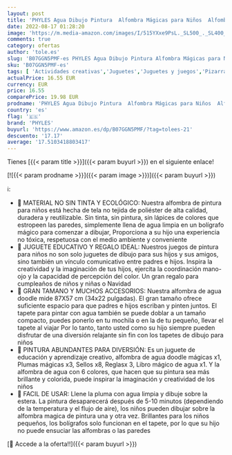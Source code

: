 ```yaml
---
layout: post
title: 'PHYLES Agua Dibujo Pintura  Alfombra Mágicas para Niños  Alfombra de Agua con Bolígrafos Mágicos  Agua Juguete Educativo Regalo Ideal de Cumpleaños Juego para Niños Niñas de 2+ Años'
date: 2022-08-17 01:28:20
image: 'https://m.media-amazon.com/images/I/515YXxe9PsL._SL500_._SL400_.jpg'
comments: true
category: ofertas
author: 'tole.es'
slug: 'B07GGN5PMF-es PHYLES Agua Dibujo Pintura Alfombra Mágicas para Niños...'
sku: 'B07GGN5PMF-es'
tags: [ 'Actividades creativas','Juguetes','Juguetes y juegos','Pizarras mágicas para niños','Pizarras para niños','bolígrafos','phyles','🇪🇸', ]
actualPrice: 16.55 EUR
currency: EUR
price: 16.55
comparePrice: 19.98 EUR
prodname: 'PHYLES Agua Dibujo Pintura  Alfombra Mágicas para Niños  Alfombra de Agua con Bolígrafos Mágicos  Agua Juguete Educativo Regalo Ideal de Cumpleaños Juego para Niños Niñas de 2+ Años'
country: 'es'
flag: '🇪🇸'
brand: 'PHYLES'
buyurl: 'https://www.amazon.es/dp/B07GGN5PMF/?tag=tolees-21'
descuento: '17.17'
average: '17.5103418803417'
---
```


Tienes [{{< param title >}}]({{< param buyurl >}}) en el siguiente enlace!

[![{{< param prodname >}}]({{< param image >}})]({{< param buyurl >}})

ℹ️:

- 🍋 MATERIAL NO SIN TINTA Y ECOLÓGICO: Nuestra alfombra de pintura para niños está hecha de tela no tejida de poliéster de alta calidad, duradera y reutilizable. Sin tinta, sin pintura, sin lápices de colores que estropeen las paredes, simplemente llena de agua limpia en un bolígrafo mágico para comenzar a dibujar, Proporciona a su hijo una experiencia no tóxica, respetuosa con el medio ambiente y conveniente
- 🍋 JUGUETE EDUCATIVO Y REGALO IDEAL: Nuestros juegos de pintura para niños no son solo juguetes de dibujo para sus hijos y sus amigos, sino también un vínculo comunicativo entre padres e hijos. Inspira la creatividad y la imaginación de tus hijos, ejercita la coordinación mano-ojo y la capacidad de percepción del color. Un gran regalo para cumpleaños de niños y niñas o Navidad
- 🍋 GRAN TAMANO Y MUCHOS ACCESORIOS: Nuestra alfombra de agua doodle mide 87X57 cm (34x22 pulgadas). El gran tamaño ofrece suficiente espacio para que padres e hijos escriban y pinten juntos. El tapete para pintar con agua también se puede doblar a un tamaño compacto, puedes ponerlo en tu mochila o en la de tu pequeño, llevar el tapete al viajar Por lo tanto, tanto usted como su hijo siempre pueden disfrutar de una diversión relajante sin fin con los tapetes de dibujo para niños
- 🍋 PINTURA ABUNDANTES PARA DIVERSIÓN: Es un juguete de educación y aprendizaje creativo, alfombra de agua doodle mágicas x1, Plumas mágicas x3, Sellos x8, Reglasx 3, Libro mágico de agua x1. Y la alfombra de agua con 6 colores, que hacen que su pintura sea más brillante y colorida, puede inspirar la imaginación y creatividad de los niños
- 🍋 FACIL DE USAR: Llene la pluma con agua limpia y dibuje sobre la estera. La pintura desaparecerá después de 5-10 minutos (dependiendo de la temperatura y el flujo de aire), los niños pueden dibujar sobre la alfombra magica de pintura una y otra vez. Brillantes para los niños pequeños, los bolígrafos solo funcionan en el tapete, por lo que su hijo no puede ensuciar las alfombras o las paredes

[🛒 Accede a la oferta!!]({{< param buyurl >}})
